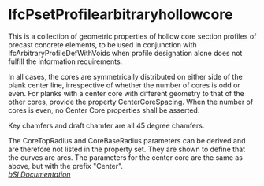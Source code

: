 IfcPsetProfilearbitraryhollowcore
=================================
This is a collection of geometric properties of hollow core section profiles
of precast concrete elements, to be used in conjunction with
IfcArbitraryProfileDefWithVoids when profile designation alone does not
fulfill the information requirements.  
  
In all cases, the cores are symmetrically distributed on either side of the
plank center line, irrespective of whether the number of cores is odd or even.
For planks with a center core with different geometry to that of the other
cores, provide the property CenterCoreSpacing. When the number of cores is
even, no Center Core properties shall be asserted.  
  
Key chamfers and draft chamfer are all 45 degree chamfers.  
  
The CoreTopRadius and CoreBaseRadius parameters can be derived and are
therefore not listed in the property set. They are shown to define that the
curves are arcs. The parameters for the center core are the same as above, but
with the prefix "Center".  
[ _bSI
Documentation_](https://standards.buildingsmart.org/IFC/DEV/IFC4_2/FINAL/HTML/schema/ifcprofileresource/pset/pset_profilearbitraryhollowcore.htm)


